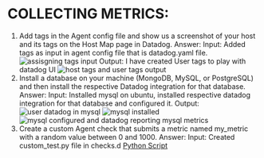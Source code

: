 # COLLECTING METRICS:
1. Add tags in the Agent config file and show us a screenshot of your host and its tags on the Host Map page in Datadog.
Answer: Input: Added tags as input in agent config file that is datadog.yaml file. 
![assisgning tags input](https://user-images.githubusercontent.com/47703847/52916135-e8511300-32a9-11e9-85a5-7937532162bb.png)
Output: I have created User tags to play with datadog UI
![host tags and user tags output](https://user-images.githubusercontent.com/47703847/52916383-bab99900-32ac-11e9-8e6f-a722298dbd73.png)
2. Install a database on your machine (MongoDB, MySQL, or PostgreSQL) and then install the respective Datadog integration for that database.
Answer: Input: Installed mysql on ubuntu, installed respective datadog integration for that database and configured it.
Output: ![user datadog in mysql](https://user-images.githubusercontent.com/47703847/52916498-323bf800-32ae-11e9-80ee-a78af8e42142.png)
![mysql installed](https://user-images.githubusercontent.com/47703847/52917191-6c10fc80-32b6-11e9-84f1-9b489e548c6a.png)
![mysql configured and datadog reporting mysql metrics](https://user-images.githubusercontent.com/47703847/52917219-e3df2700-32b6-11e9-9d77-9340b27031e7.png)
3. Create a custom Agent check that submits a metric named my_metric with a random value between 0 and 1000.
Answer: Input: Created custom_test.py file in checks.d 
[Python Script](https://github.com/srp84/hiring-engineers/blob/master/custom_test.py)
 

